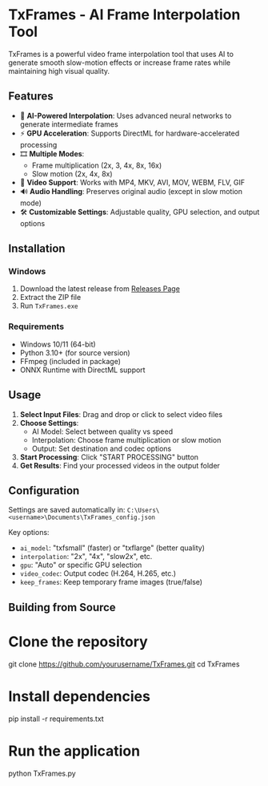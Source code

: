 # TxFrames - AI Frame Interpolation Tool

TxFrames is a powerful video frame interpolation tool that uses AI to generate smooth slow-motion effects or increase frame rates while maintaining high visual quality.

## Features

- 🚀 **AI-Powered Interpolation**: Uses advanced neural networks to generate intermediate frames
- ⚡ **GPU Acceleration**: Supports DirectML for hardware-accelerated processing
- 🎞️ **Multiple Modes**:
  - Frame multiplication (2x, 3, 4x, 8x, 16x)
  - Slow motion (2x, 4x, 8x)
- 🎥 **Video Support**: Works with MP4, MKV, AVI, MOV, WEBM, FLV, GIF
- 🔊 **Audio Handling**: Preserves original audio (except in slow motion mode)
- 🛠️ **Customizable Settings**: Adjustable quality, GPU selection, and output options

## Installation

### Windows
1. Download the latest release from [Releases Page](#)
2. Extract the ZIP file
3. Run `TxFrames.exe`

### Requirements
- Windows 10/11 (64-bit)
- Python 3.10+ (for source version)
- FFmpeg (included in package)
- ONNX Runtime with DirectML support

## Usage

1. **Select Input Files**: Drag and drop or click to select video files
2. **Choose Settings**:
   - AI Model: Select between quality vs speed
   - Interpolation: Choose frame multiplication or slow motion
   - Output: Set destination and codec options
3. **Start Processing**: Click "START PROCESSING" button
4. **Get Results**: Find your processed videos in the output folder

## Configuration

Settings are saved automatically in:
`C:\Users\<username>\Documents\TxFrames_config.json`

Key options:
- `ai_model`: "txfsmall" (faster) or "txflarge" (better quality)
- `interpolation`: "2x", "4x", "slow2x", etc.
- `gpu`: "Auto" or specific GPU selection
- `video_codec`: Output codec (H.264, H.265, etc.)
- `keep_frames`: Keep temporary frame images (true/false)

## Building from Source

# Clone the repository
git clone https://github.com/yourusername/TxFrames.git
cd TxFrames

# Install dependencies
pip install -r requirements.txt

# Run the application
python TxFrames.py
